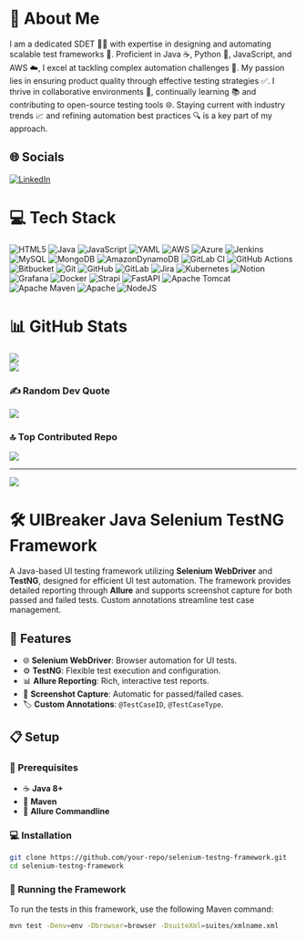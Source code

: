 # 💫 About Me
I am a dedicated SDET 👨‍💻 with expertise in designing and automating scalable test frameworks 🔧. Proficient in Java ☕, Python 🐍, JavaScript, and AWS ☁️, I excel at tackling complex automation challenges 🚀. My passion lies in ensuring product quality through effective testing strategies ✅. I thrive in collaborative environments 🤝, continually learning 📚 and contributing to open-source testing tools 🌐. Staying current with industry trends 📈 and refining automation best practices 🔍 is a key part of my approach.

## 🌐 Socials
[![LinkedIn](https://img.shields.io/badge/LinkedIn-%230077B5.svg?logo=linkedin&logoColor=white)](https://linkedin.com/in/sidhartha-kar-sde/)

# 💻 Tech Stack
![HTML5](https://img.shields.io/badge/html5-%23E34F26.svg?style=for-the-badge&logo=html5&logoColor=white) ![Java](https://img.shields.io/badge/java-%23ED8B00.svg?style=for-the-badge&logo=openjdk&logoColor=white) ![JavaScript](https://img.shields.io/badge/javascript-%23323330.svg?style=for-the-badge&logo=javascript&logoColor=%23F7DF1E) ![YAML](https://img.shields.io/badge/yaml-%23ffffff.svg?style=for-the-badge&logo=yaml&logoColor=151515) ![AWS](https://img.shields.io/badge/AWS-%23FF9900.svg?style=for-the-badge&logo=amazon-aws&logoColor=white) ![Azure](https://img.shields.io/badge/azure-%230072C6.svg?style=for-the-badge&logo=microsoftazure&logoColor=white) ![Jenkins](https://img.shields.io/badge/jenkins-%232C5263.svg?style=for-the-badge&logo=jenkins&logoColor=white) ![MySQL](https://img.shields.io/badge/mysql-4479A1.svg?style=for-the-badge&logo=mysql&logoColor=white) ![MongoDB](https://img.shields.io/badge/MongoDB-%234ea94b.svg?style=for-the-badge&logo=mongodb&logoColor=white) ![AmazonDynamoDB](https://img.shields.io/badge/Amazon%20DynamoDB-4053D6?style=for-the-badge&logo=Amazon%20DynamoDB&logoColor=white) ![GitLab CI](https://img.shields.io/badge/gitlab%20CI-%23181717.svg?style=for-the-badge&logo=gitlab&logoColor=white) ![GitHub Actions](https://img.shields.io/badge/github%20actions-%232671E5.svg?style=for-the-badge&logo=githubactions&logoColor=white) ![Bitbucket](https://img.shields.io/badge/bitbucket-%230047B3.svg?style=for-the-badge&logo=bitbucket&logoColor=white) ![Git](https://img.shields.io/badge/git-%23F05033.svg?style=for-the-badge&logo=git&logoColor=white) ![GitHub](https://img.shields.io/badge/github-%23121011.svg?style=for-the-badge&logo=github&logoColor=white) ![GitLab](https://img.shields.io/badge/gitlab-%23181717.svg?style=for-the-badge&logo=gitlab&logoColor=white) ![Jira](https://img.shields.io/badge/jira-%230A0FFF.svg?style=for-the-badge&logo=jira&logoColor=white) ![Kubernetes](https://img.shields.io/badge/kubernetes-%23326ce5.svg?style=for-the-badge&logo=kubernetes&logoColor=white) ![Notion](https://img.shields.io/badge/Notion-%23000000.svg?style=for-the-badge&logo=notion&logoColor=white) ![Grafana](https://img.shields.io/badge/grafana-%23F46800.svg?style=for-the-badge&logo=grafana&logoColor=white) ![Docker](https://img.shields.io/badge/docker-%230db7ed.svg?style=for-the-badge&logo=docker&logoColor=white) ![Strapi](https://img.shields.io/badge/strapi-%232E7EEA.svg?style=for-the-badge&logo=strapi&logoColor=white) ![FastAPI](https://img.shields.io/badge/FastAPI-005571?style=for-the-badge&logo=fastapi) ![Apache Tomcat](https://img.shields.io/badge/apache%20tomcat-%23F8DC75.svg?style=for-the-badge&logo=apache-tomcat&logoColor=black) ![Apache Maven](https://img.shields.io/badge/Apache%20Maven-C71A36?style=for-the-badge&logo=Apache%20Maven&logoColor=white) ![Apache](https://img.shields.io/badge/apache-%23D42029.svg?style=for-the-badge&logo=apache&logoColor=white) ![NodeJS](https://img.shields.io/badge/node.js-6DA55F?style=for-the-badge&logo=node.js&logoColor=white)

# 📊 GitHub Stats
![](https://github-readme-stats.vercel.app/api?username=sidharthakar&theme=dark&hide_border=false&include_all_commits=false&count_private=false)<br/>
![](https://github-readme-streak-stats.herokuapp.com/?user=sidharthakar&theme=dark&hide_border=false)<br/>
### ✍️ Random Dev Quote
![](https://quotes-github-readme.vercel.app/api?type=horizontal&theme=tokyonight)

### 🔝 Top Contributed Repo
![](https://github-contributor-stats.vercel.app/api?username=sidharthakar&limit=5&theme=dark&combine_all_yearly_contributions=true)

---
[![](https://visitcount.itsvg.in/api?id=sidharthakar&icon=4&color=4)](https://visitcount.itsvg.in)

<!-- Proudly created with GPRM ( https://gprm.itsvg.in ) -->

# 🛠️ UIBreaker Java Selenium TestNG Framework

A Java-based UI testing framework utilizing **Selenium WebDriver** and **TestNG**, designed for efficient UI test automation. The framework provides detailed reporting through **Allure** and supports screenshot capture for both passed and failed tests. Custom annotations streamline test case management.

## 🚀 Features
- 🌐 **Selenium WebDriver**: Browser automation for UI tests.
- ⚙️ **TestNG**: Flexible test execution and configuration.
- 📊 **Allure Reporting**: Rich, interactive test reports.
- 📸 **Screenshot Capture**: Automatic for passed/failed cases.
- 🏷️ **Custom Annotations**: `@TestCaseID`, `@TestCaseType`.

## 📋 Setup

### 🔧 Prerequisites
- ☕ **Java 8+**
- 🐘 **Maven**
- 🧰 **Allure Commandline**

### 💻 Installation
```bash
git clone https://github.com/your-repo/selenium-testng-framework.git
cd selenium-testng-framework
```
### 🏃 Running the Framework

To run the tests in this framework, use the following Maven command:

```bash
mvn test -Denv=env -Dbrowser=browser -DsuiteXml=suites/xmlname.xml
```